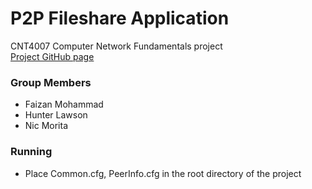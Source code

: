 # P2P Fileshare Application
CNT4007 Computer Network Fundamentals project  
[Project GitHub page](https://github.com/hunterlawson/CNT4007-project/)

### Group Members
- Faizan Mohammad
- Hunter Lawson
- Nic Morita

### Running
 - Place Common.cfg, PeerInfo.cfg in the root directory of the project
